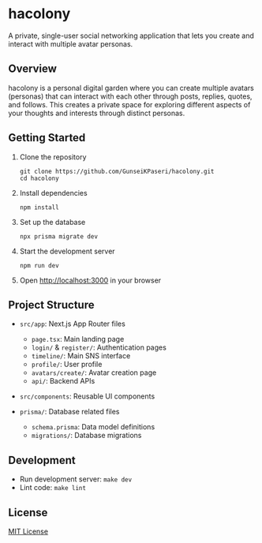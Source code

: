 # hacolony

A private, single-user social networking application that lets you create and interact with multiple avatar personas.

## Overview

hacolony is a personal digital garden where you can create multiple avatars (personas) that can interact with each other through posts, replies, quotes, and follows. This creates a private space for exploring different aspects of your thoughts and interests through distinct personas.

## Getting Started

1. Clone the repository
   ```
   git clone https://github.com/GunseiKPaseri/hacolony.git
   cd hacolony
   ```

2. Install dependencies
   ```
   npm install
   ```

3. Set up the database
   ```
   npx prisma migrate dev
   ```

4. Start the development server
   ```
   npm run dev
   ```

5. Open [http://localhost:3000](http://localhost:3000) in your browser

## Project Structure

- `src/app`: Next.js App Router files
  - `page.tsx`: Main landing page
  - `login/` & `register/`: Authentication pages
  - `timeline/`: Main SNS interface
  - `profile/`: User profile
  - `avatars/create/`: Avatar creation page
  - `api/`: Backend APIs

- `src/components`: Reusable UI components
- `prisma/`: Database related files
  - `schema.prisma`: Data model definitions
  - `migrations/`: Database migrations

## Development

- Run development server: `make dev`
- Lint code: `make lint`

## License

[MIT License](LICENSE)